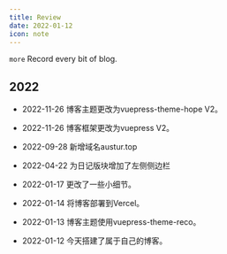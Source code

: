 ```yaml
---
title: Review
date: 2022-01-12
icon: note
---
```


`more` Record every bit of blog.

<!-- more -->
## 2022
- 2022-11-26 博客主题更改为vuepress-theme-hope V2。

- 2022-11-26 博客框架更改为vuepress V2。

- 2022-09-28 新增域名austur.top

- 2022-04-22 为日记版块增加了左侧侧边栏

- 2022-01-17 更改了一些小细节。

- 2022-01-14 将博客部署到Vercel。

- 2022-01-13 博客主题使用vuepress-theme-reco。

- 2022-01-12 今天搭建了属于自己的博客。